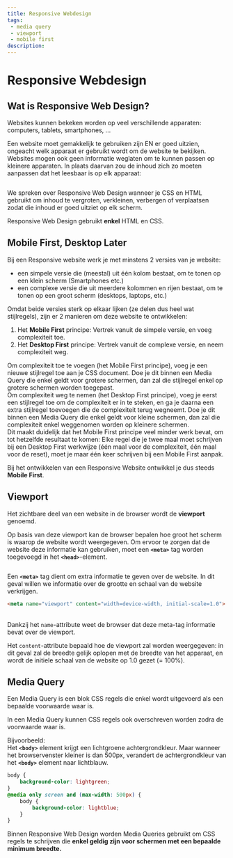 ```yaml
---
title: Responsive Webdesign
tags: 
 - media query
 - viewport
 - mobile first
description:
---
```


# Responsive Webdesign


## Wat is Responsive Web Design?

Websites kunnen bekeken worden op veel verschillende apparaten: computers, tablets, smartphones, …

Een website moet gemakkelijk te gebruiken zijn EN er goed uitzien, ongeacht welk apparaat er gebruikt wordt om de website te bekijken. Websites mogen ook geen informatie weglaten om te kunnen passen op kleinere apparaten. In plaats daarvan zou de inhoud zich zo moeten aanpassen dat het leesbaar is op elk apparaat:

<img src="{{ site.baseurl }}/assets/img/layout-1.png" alt="" style="height: auto; max-width: 100%">

We spreken over Responsive Web Design wanneer je CSS en HTML gebruikt om inhoud te vergroten, verkleinen, verbergen of verplaatsen zodat die inhoud er goed uitziet op elk scherm.

Responsive Web Design gebruikt **enkel** HTML en CSS.

## Mobile First, Desktop Later

Bij een Responsive website werk je met minstens 2 versies van je website:
 - een simpele versie die (meestal) uit één kolom bestaat, om te tonen op een klein scherm (Smartphones etc.)
 - een complexe versie die uit meerdere kolommen en rijen bestaat, om te tonen op een groot scherm (desktops, laptops, etc.)

Omdat beide versies sterk op elkaar lijken (ze delen dus heel wat stijlregels), zijn er 2 manieren om deze website te ontwikkelen:
 1. Het **Mobile First** principe: Vertrek vanuit de simpele versie, en voeg complexiteit toe.
 2. Het **Desktop First** principe: Vertrek vanuit de complexe versie, en neem complexiteit weg.

Om complexiteit toe te voegen (het Mobile First principe), voeg je een nieuwe stijlregel toe aan je CSS document. Doe je dit binnen een Media Query die enkel geldt voor grotere schermen, dan zal die stijlregel enkel op grotere schermen worden toegepast.\
Om complexiteit weg te nemen (het Desktop First principe), voeg je eerst een stijlregel toe om de complexiteit er in te steken, en ga je daarna een extra stijlregel toevoegen die de complexiteit terug wegneemt. Doe je dit binnen een Media Query die enkel geldt voor kleine schermen, dan zal die complexiteit enkel weggenomen worden op kleinere schermen.\
Dit maakt duidelijk dat het Mobile First principe veel minder werk bevat, om tot hetzelfde resultaat te komen: Elke regel die je twee maal moet schrijven bij een Desktop First werkwijze (één maal voor de complexiteit, één maal voor de reset), moet je maar één keer schrijven bij een Mobile First aanpak.

Bij het ontwikkelen van een Responsive Website ontwikkel je dus steeds **Mobile First**. 

## Viewport

Het zichtbare deel van een website in de browser wordt de **viewport** genoemd. 

Op basis van deze viewport kan de browser bepalen hoe groot het scherm is waarop de website wordt weergegeven. Om ervoor te zorgen dat de website deze informatie kan gebruiken, moet een **`<meta>`** tag worden toegevoegd in het **`<head>`**-element.


<img src="{{ site.baseurl }}/assets/img/layout-2.png" alt="" style="height: auto; max-width: 100%">

Een **`<meta>`** tag dient om extra informatie te geven over de website. In dit geval willen we informatie over de grootte en schaal van de website verkrijgen.


```html
<meta name="viewport" content="width=device-width, initial-scale=1.0">
```
\
Dankzij het `name`-attribute weet de browser dat deze meta-tag informatie bevat over de viewport. 

Het `content`-attribute bepaald hoe de viewport zal worden weergegeven: in dit geval zal de breedte gelijk oplopen met de breedte van het apparaat, en wordt de initiele schaal van de website op 1.0 gezet (= 100%).


## Media Query

Een Media Query is een blok CSS regels die enkel wordt uitgevoerd als een bepaalde voorwaarde waar is.

In een Media Query kunnen CSS regels ook overschreven worden zodra de voorwaarde waar is. 

Bijvoorbeeld:  \
Het **`<body>`** element krijgt een lichtgroene achtergrondkleur. Maar wanneer het browservenster kleiner is dan 500px, verandert de achtergrondkleur van het **`<body>`** element naar lichtblauw.


```css
body {
    background-color: lightgreen;
}
@media only screen and (max-width: 500px) {
    body {
        background-color: lightblue;
    }
}
```


Binnen Responsive Web Design worden Media Queries gebruikt om CSS regels te schrijven die **enkel geldig zijn voor schermen met een bepaalde minimum breedte.**
